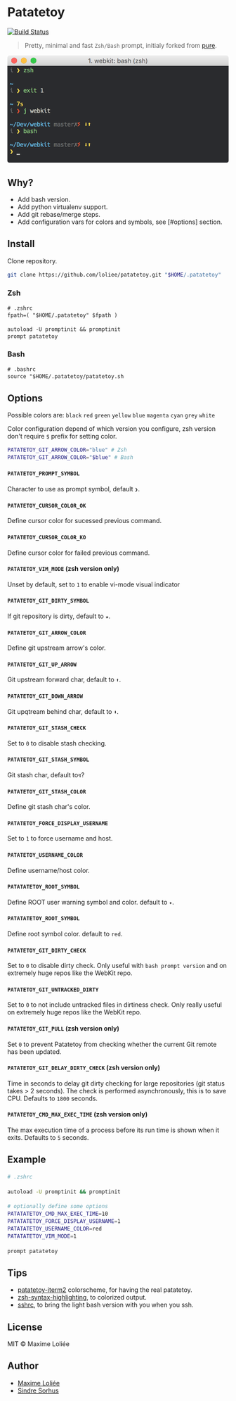 # Patatetoy

[![Build Status](https://travis-ci.org/loliee/patatetoy.svg?branch=master)](https://travis-ci.org/loliee/patatetoy)

> Pretty, minimal and fast `Zsh/Bash` prompt, initialy forked from [pure](https://github.com/sindresorhus/pure).

![](screenshot.png)

## Why?

- Add bash version.
- Add python virtualenv support.
- Add git rebase/merge steps.
- Add configuration vars for colors and symbols, see [#options] section.

## Install

Clone repository.

```bash
git clone https://github.com/loliee/patatetoy.git "$HOME/.patatetoy"
```

### Zsh

```
# .zshrc
fpath=( "$HOME/.patatetoy" $fpath )

autoload -U promptinit && promptinit
prompt patatetoy
```

### Bash

```
# .bashrc
source "$HOME/.patatetoy/patatetoy.sh
```

## Options

Possible colors are: `black` `red` `green` `yellow` `blue` `magenta` `cyan` `grey` `white`

Color configuration depend of which version you configure, zsh version don't require `$` prefix for setting color.

```bash
PATATETOY_GIT_ARROW_COLOR="blue" # Zsh
PATATETOY_GIT_ARROW_COLOR="$blue" # Bash
```

#### `PATATETOY_PROMPT_SYMBOL`

Character to use as prompt symbol, default `❯`.

#### `PATATETOY_CURSOR_COLOR_OK`

Define cursor color for sucessed previous command.

#### `PATATETOY_CURSOR_COLOR_KO`

Define cursor color for failed previous command.

#### `PATATETOY_VIM_MODE` **(zsh version only)**

Unset by default, set to `1` to enable vi-mode visual indicator

#### `PATATETOY_GIT_DIRTY_SYMBOL`

If git repository is dirty, default to `★`.

#### `PATATETOY_GIT_ARROW_COLOR`

Define git upstream arrow's color.

#### `PATATETOY_GIT_UP_ARROW`

Git upstream forward char, default to `⬆`.

#### `PATATETOY_GIT_DOWN_ARROW`

Git upqtream behind char, default to `⬇`.

#### `PATATETOY_GIT_STASH_CHECK`

Set to `0` to disable stash checking.

#### `PATATETOY_GIT_STASH_SYMBOL`

Git stash char, default to`↯`?

#### `PATATETOY_GIT_STASH_COLOR`

Define git stash char's color.

#### `PATATETOY_FORCE_DISPLAY_USERNAME`

Set to `1` to force username and host.

#### `PATATETOY_USERNAME_COLOR`

Define username/host color.

#### `PATATATETOY_ROOT_SYMBOL`

Define ROOT user warning symbol and color. default to `✦`.

#### `PATATATETOY_ROOT_SYMBOL`

Define root symbol color. default to `red`.

#### `PATATETOY_GIT_DIRTY_CHECK`

Set to `0` to disable dirty check. Only useful with `bash prompt version` and on extremely huge repos like the WebKit repo.

#### `PATATETOY_GIT_UNTRACKED_DIRTY`

Set to `0` to not include untracked files in dirtiness check. Only really useful on extremely huge repos like the WebKit repo.

#### `PATATETOY_GIT_PULL` **(zsh version only)**

Set `0` to prevent Patatetoy from checking whether the current Git remote has been updated.

#### `PATATETOY_GIT_DELAY_DIRTY_CHECK` **(zsh version only)**

Time in seconds to delay git dirty checking for large repositories (git status takes > 2 seconds). The check is performed asynchronously, this is to save CPU. Defaults to `1800` seconds.

#### `PATATETOY_CMD_MAX_EXEC_TIME` **(zsh version only)**

The max execution time of a process before its run time is shown when it exits. Defaults to `5` seconds.

## Example

```sh
# .zshrc

autoload -U promptinit && promptinit

# optionally define some options
PATATATETOY_CMD_MAX_EXEC_TIME=10
PATATATETOY_FORCE_DISPLAY_USERNAME=1
PATATATETOY_USERNAME_COLOR=red
PATATATETOY_VIM_MODE=1

prompt patatetoy
```

## Tips

- [patatetoy-iterm2](https://github.com/loliee/patatetoy-iterm2) colorscheme, for having the real patatetoy.
- [zsh-syntax-highlighting](https://github.com/zsh-users/zsh-syntax-highlighting), to colorized output.
- [sshrc](https://github.com/Russell91/sshrc), to bring the light bash version with you when you ssh.

## License

MIT © Maxime Loliée

## Author

- [Maxime Loliée](http://github/loliee)
- [Sindre Sorhus](http://sindresorhus.com)
